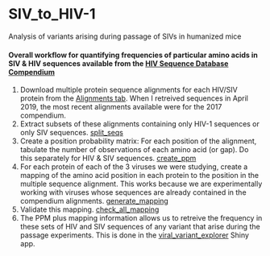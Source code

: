 # SIV_to_HIV-1
Analysis of variants arising during passage of SIVs in humanized mice


#### Overall workflow for quantifying frequencies of particular amino acids in SIV & HIV sequences available from the [HIV Sequence Database Compendium](https://www.hiv.lanl.gov/content/sequence/HIV/COMPENDIUM/compendium.html)

1. Download multiple protein sequence alignments for each HIV/SIV protein from the [Alignments tab](https://www.hiv.lanl.gov/content/sequence/NEWALIGN/align.html).  When I retreived sequences in April 2019, the most recent alignments available were for the 2017 compendium.
2. Extract subsets of these alignments containing only HIV-1 sequences or only SIV sequences. [split_seqs](./split_seqs)
3. Create a position probability matrix: For each position of the alignment, tabulate the number of observations of each amino acid (or gap). Do this separately for HIV & SIV sequences. [create_ppm](./create_ppm)
4. For each protein of each of the 3 viruses we were studying, create a mapping of the amino acid position in each protein to the position in the multiple sequence alignment. This works because we are experimentally working with viruses whose sequences are already contained in the compendium alignments. [generate_mapping](./generate_mapping)
5. Validate this mapping. [check_all_mapping](./validate/check_all_mapping)
6. The PPM plus mapping information allows us to retreive the frequency in these sets of HIV and SIV sequences of any variant that arise during the passage experiments. This is done in the [viral_variant_explorer](https://github.com/stenglein-lab/viral_variant_explorer) Shiny app.
